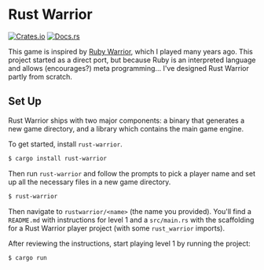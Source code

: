 # Rust Warrior

[![Crates.io][crates-badge]][crates] [![Docs.rs][docs-badge]][docs]

[crates-badge]: https://img.shields.io/crates/v/rust-warrior
[crates]: https://crates.io/crates/rust-warrior
[docs-badge]: https://docs.rs/rust-warrior/badge.svg
[docs]: https://docs.rs/rust-warrior/

This game is inspired by [Ruby Warrior][ruby-warrior], which I played many
years ago. This project started as a direct port, but because Ruby is an
interpreted language and allows (encourages?) meta programming... I've
designed Rust Warrior partly from scratch.

[ruby-warrior]: https://github.com/ryanb/ruby-warrior

## Set Up

Rust Warrior ships with two major components: a binary that generates a
new game directory, and a library which contains the main game engine.

To get started, install `rust-warrior`.

```sh
$ cargo install rust-warrior
```

Then run `rust-warrior` and follow the prompts to pick a player name and
set up all the necessary files in a new game directory.

```sh
$ rust-warrior
```

Then navigate to `rustwarrior/<name>` (the name you provided). You'll find
a `README.md` with instructions for level 1 and a `src/main.rs` with the
scaffolding for a Rust Warrior player project (with some `rust_warrior`
imports).

After reviewing the instructions, start playing level 1 by running the project:

```sh
$ cargo run
```

